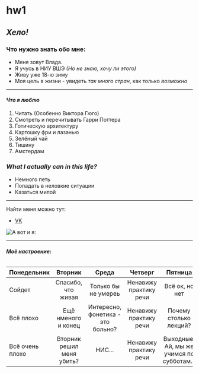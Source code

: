 # hw1


## ***Хело!***



### **Что нужно знать обо мне:**


* Меня зовут Влада.
* Я учусь в НИУ ВШЭ *(Но не знаю, хочу ли этого)*
* Живу уже 18-ю зиму
* Моя цель в жизни - увидеть *так много стран*, как только *возможно*


______________________________________


#### ***Что я люблю***


1. Читать (Особенно Виктора Гюго)
2. Смотреть и перечитывать Гарри Поттера
3. Готическую архитектуру 
4. Картошку фри и лазанью
5. Зелёный чай
6. Тишину
7. Амстердам


### ***What I actually can in this life?***


* Немного петь
* Попадать в неловкие ситуации 
* Казаться милой 


_____________________________________________

Найти меня можно тут:


* [VK](https://vk.com/shokoladkavladunz)



![А вот и я:](https://pp.userapi.com/c830408/v830408548/e6c2/gnOWJx09MNg.jpg)



___________________________________________________________________


###### ***Моё настроение:***


Понедельник|Вторник|Среда|Четверг|Пятница
---|:---:|:---:|:---:|:---:
Сойдет|Спасибо, что живая|Только бы не умереь|Ненавижу практику речи|Всё ок, но нет
Всё плохо|Ещё нменого и конец|Интересно, фонетика - это больно?|Ненавижу практику речи|Почему столько лекций?
Всё очень плохо|Вторник решил меня убить?|НИС...|Ненавижу практику речи|Выходные! Ай, мы же учимся по субботам... 

